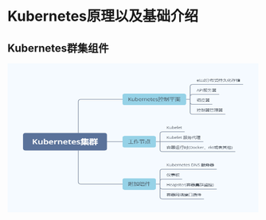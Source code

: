 # Kubernetes原理以及基础介绍

## Kubernetes群集组件

<img src="https://raw.githubusercontent.com/shibaoxi/shareimg/master/img/Kubernetes%20cluster.png" width=600 height=300/>
